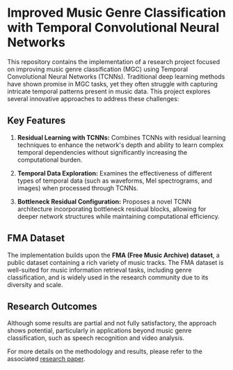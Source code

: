 # Improved Music Genre Classification with Temporal Convolutional Neural Networks

This repository contains the implementation of a research project focused on improving music genre classification (MGC) using Temporal Convolutional Neural Networks (TCNNs). Traditional deep learning methods have shown promise in MGC tasks, yet they often struggle with capturing intricate temporal patterns present in music data. This project explores several innovative approaches to address these challenges:

## Key Features

1. **Residual Learning with TCNNs:** Combines TCNNs with residual learning techniques to enhance the network's depth and ability to learn complex temporal dependencies without significantly increasing the computational burden.

2. **Temporal Data Exploration:** Examines the effectiveness of different types of temporal data (such as waveforms, Mel spectrograms, and images) when processed through TCNNs.

3. **Bottleneck Residual Configuration:** Proposes a novel TCNN architecture incorporating bottleneck residual blocks, allowing for deeper network structures while maintaining computational efficiency.

## FMA Dataset

The implementation builds upon the **FMA (Free Music Archive) dataset**, a public dataset containing a rich variety of music tracks. The FMA dataset is well-suited for music information retrieval tasks, including genre classification, and is widely used in the research community due to its diversity and scale.

## Research Outcomes

Although some results are partial and not fully satisfactory, the approach shows potential, particularly in applications beyond music genre classification, such as speech recognition and video analysis.

For more details on the methodology and results, please refer to the associated [research paper](https://github.com/Filippo-Festa/Improved-Music-Genre-Classification-with-Temporal-Convolutional-Neural-Networks).
